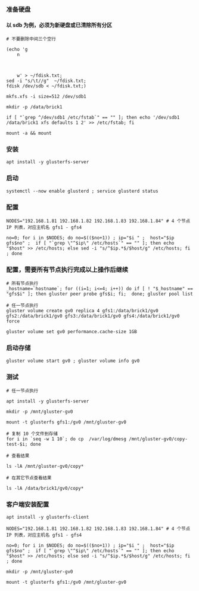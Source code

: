 

### 准备硬盘

#### 以 sdb 为例，必须为新硬盘或已清除所有分区

	# 不要删除中间三个空行
	
	(echo 'g
		n
		
		
		
		w' > ~/fdisk.txt;
	sed -i "s/\t//g"  ~/fdisk.txt;
	fdisk /dev/sdb < ~/fdisk.txt;)

	mkfs.xfs -i size=512 /dev/sdb1

	mkdir -p /data/brick1
	
	if [ "`grep ^/dev/sdb1 /etc/fstab`" == "" ]; then echo '/dev/sdb1 /data/brick1 xfs defaults 1 2' >> /etc/fstab; fi
	
	mount -a && mount


### 安装

	apt install -y glusterfs-server


### 启动

	systemctl --now enable glusterd ; service glusterd status


### 配置

	NODES="192.168.1.81 192.168.1.82 192.168.1.83 192.168.1.84" # 4 个节点 IP 列表，对应主机名 gfs1 - gfs4

	no=0; for i in $NODES; do no=$(($no+1)) ; ip="$i " ;  host="$ip gfs$no" ;  if [ "`grep \"^$ip\" /etc/hosts`" == "" ]; then echo "$host" >> /etc/hosts; else sed -i "s/^$ip.*$/$host/g" /etc/hosts; fi ; done


### 配置，需要所有节点执行完成以上操作后继续

	# 所有节点执行
	_hostname=`hostname`; for ((i=1; i<=4; i++)) do if [ ! "$_hostname" == "gfs$i" ]; then gluster peer probe gfs$i; fi;  done; gluster pool list

	# 任一节点执行
	gluster volume create gv0 replica 4 gfs1:/data/brick1/gv0 gfs2:/data/brick1/gv0 gfs3:/data/brick1/gv0 gfs4:/data/brick1/gv0 force

	gluster volume set gv0 performance.cache-size 1GB

### 启动存储

	gluster volume start gv0 ; gluster volume info gv0


### 测试

	# 任一节点执行
	
	apt install -y glusterfs-server

	mkdir -p /mnt/gluster-gv0

	mount -t glusterfs gfs1:/gv0 /mnt/gluster-gv0
	
	# 复制 10 个文件到存储
	for i in `seq -w 1 10`; do cp  /var/log/dmesg /mnt/gluster-gv0/copy-test-$i; done

	# 查看结果

	ls -lA /mnt/gluster-gv0/copy*

	# 在其它节点查看结果

	ls -lA /data/brick1/gv0/copy*
	
	
### 客户端安装配置

	apt install -y glusterfs-client

	NODES="192.168.1.81 192.168.1.82 192.168.1.83 192.168.1.84" # 4 个节点 IP 列表，对应主机名 gfs1 - gfs4

	no=0; for i in $NODES; do no=$(($no+1)) ; ip="$i " ;  host="$ip gfs$no" ;  if [ "`grep \"^$ip\" /etc/hosts`" == "" ]; then echo "$host" >> /etc/hosts; else sed -i "s/^$ip.*$/$host/g" /etc/hosts; fi ; done
	
	mkdir -p /mnt/gluster-gv0

	mount -t glusterfs gfs1:/gv0 /mnt/gluster-gv0

